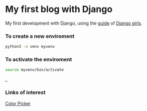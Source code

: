 # My first blog with Django
My first development with Django, using the [guide](https://tutorial.djangogirls.org/es/) of [Django girls](https://djangogirls.org/).

### To create a new enviroment

```bash
python3 -m venv myvenv
```

### To activate the enviroment

```bash
source myvenv/bin/activate
```

_

### Links of interest

[Color Picker](https://www.webpagefx.com/web-design/color-picker/)
